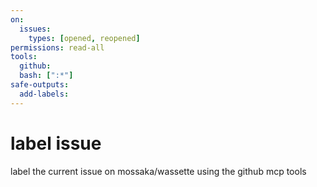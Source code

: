 ```yaml
---
on:
  issues:
    types: [opened, reopened]
permissions: read-all
tools:
  github:
  bash: [":*"]
safe-outputs:
  add-labels:
---
```


# label issue

label the current issue on mossaka/wassette using the github mcp tools

<!--
## TODO: Customize this workflow

The workflow has been generated based on your selections. Consider adding:

- [ ] More specific instructions for the AI
- [ ] Error handling requirements
- [ ] Output format specifications
- [ ] Integration with other workflows
- [ ] Testing and validation steps

## Configuration Summary

- **Trigger**: Issue opened or reopened
- **AI Engine**: copilot
- **Network Access**: defaults

## Next Steps

1. Review and customize the workflow content above
2. Remove TODO sections when ready
3. Run `gh aw compile` to generate the GitHub Actions workflow
4. Test the workflow with a manual trigger or appropriate event
-->
